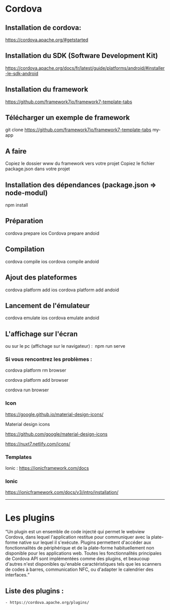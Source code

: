 # Cordova

## Installation de cordova:

https://cordova.apache.org/#getstarted


## Installation du SDK (Software Development Kit)

https://cordova.apache.org/docs/fr/latest/guide/platforms/android/#installer-le-sdk-android


## Installation du framework 
https://github.com/framework7io/framework7-template-tabs


## Télécharger un exemple de framework
git clone https://github.com/framework7io/framework7-template-tabs my-app


## A faire
Copiez le dossier www du framework vers votre projet
Copiez le fichier package.json dans votre projet

## Installation des dépendances (package.json => node-modul)
npm install

## Préparation  
cordova prepare ios
Cordova prepare andoid

## Compilation
cordova compile ios
cordova compile andoid

## Ajout des plateformes
cordova platform add ios
cordova platform add andoid

## Lancement de l'émulateur 
cordova emulate ios
cordova emulate andoid

## L'affichage sur l'écran
ou sur le pc (affichage sur le navigateur) : 
npm run serve


### Si vous rencontrez les problèmes : 

cordova platform rm browser 

cordova platform add browser

cordova run browser

### Icon
https://google.github.io/material-design-icons/

Material design icons

https://github.com/google/material-design-icons
<link href="https://fonts.googleapis.com/icon?family=Material+Icons"
      rel="stylesheet">

https://nuxt7.netlify.com/icons/

### Templates 
Ionic : https://ionicframework.com/docs

### Ionic 
https://ionicframework.com/docs/v3/intro/installation/
 - ------------ ------------ ------------ ------------ ------------ -----------

# Les plugins

<q>Un plugin est un ensemble de code injecté qui permet le webview Cordova, dans lequel l'application restitue pour communiquer avec la plate-forme native sur lequel il s'exécute. Plugins permettent d'accéder aux fonctionnalités de périphérique et de la plate-forme habituellement non disponible pour les applications web. Toutes les fonctionnalités principales de Cordova API sont implémentées comme des plugins, et beaucoup d'autres n'est disponibles qu'enable caractéristiques tels que les scanners de codes à barres, communication NFC, ou d'adapter le calendrier des interfaces.</q>

## Liste des plugins :
	- https://cordova.apache.org/plugins/


